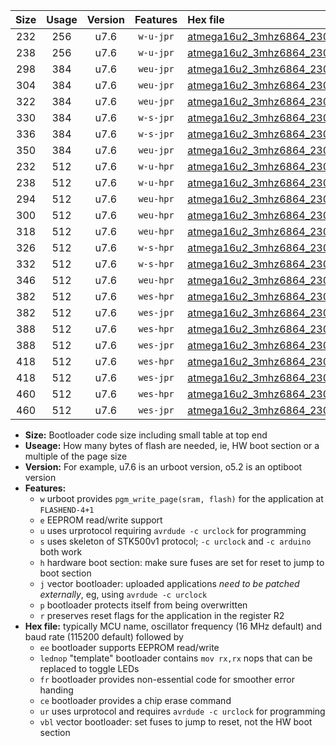 |Size|Usage|Version|Features|Hex file|
|:-:|:-:|:-:|:-:|:--|
|232|256|u7.6|`w-u-jpr`|[atmega16u2_3mhz6864_230400bps_ur_vbl.hex](https://raw.githubusercontent.com/stefanrueger/urboot/main/atmega16u2_3mhz6864_230400bps_ur_vbl.hex)|
|238|256|u7.6|`w-u-jpr`|[atmega16u2_3mhz6864_230400bps_lednop_ur_vbl.hex](https://raw.githubusercontent.com/stefanrueger/urboot/main/atmega16u2_3mhz6864_230400bps_lednop_ur_vbl.hex)|
|298|384|u7.6|`weu-jpr`|[atmega16u2_3mhz6864_230400bps_ee_ur_vbl.hex](https://raw.githubusercontent.com/stefanrueger/urboot/main/atmega16u2_3mhz6864_230400bps_ee_ur_vbl.hex)|
|304|384|u7.6|`weu-jpr`|[atmega16u2_3mhz6864_230400bps_ee_lednop_ur_vbl.hex](https://raw.githubusercontent.com/stefanrueger/urboot/main/atmega16u2_3mhz6864_230400bps_ee_lednop_ur_vbl.hex)|
|322|384|u7.6|`weu-jpr`|[atmega16u2_3mhz6864_230400bps_ee_lednop_fr_ur_vbl.hex](https://raw.githubusercontent.com/stefanrueger/urboot/main/atmega16u2_3mhz6864_230400bps_ee_lednop_fr_ur_vbl.hex)|
|330|384|u7.6|`w-s-jpr`|[atmega16u2_3mhz6864_230400bps_vbl.hex](https://raw.githubusercontent.com/stefanrueger/urboot/main/atmega16u2_3mhz6864_230400bps_vbl.hex)|
|336|384|u7.6|`w-s-jpr`|[atmega16u2_3mhz6864_230400bps_lednop_vbl.hex](https://raw.githubusercontent.com/stefanrueger/urboot/main/atmega16u2_3mhz6864_230400bps_lednop_vbl.hex)|
|350|384|u7.6|`weu-jpr`|[atmega16u2_3mhz6864_230400bps_ee_lednop_fr_ce_ur_vbl.hex](https://raw.githubusercontent.com/stefanrueger/urboot/main/atmega16u2_3mhz6864_230400bps_ee_lednop_fr_ce_ur_vbl.hex)|
|232|512|u7.6|`w-u-hpr`|[atmega16u2_3mhz6864_230400bps_ur.hex](https://raw.githubusercontent.com/stefanrueger/urboot/main/atmega16u2_3mhz6864_230400bps_ur.hex)|
|238|512|u7.6|`w-u-hpr`|[atmega16u2_3mhz6864_230400bps_lednop_ur.hex](https://raw.githubusercontent.com/stefanrueger/urboot/main/atmega16u2_3mhz6864_230400bps_lednop_ur.hex)|
|294|512|u7.6|`weu-hpr`|[atmega16u2_3mhz6864_230400bps_ee_ur.hex](https://raw.githubusercontent.com/stefanrueger/urboot/main/atmega16u2_3mhz6864_230400bps_ee_ur.hex)|
|300|512|u7.6|`weu-hpr`|[atmega16u2_3mhz6864_230400bps_ee_lednop_ur.hex](https://raw.githubusercontent.com/stefanrueger/urboot/main/atmega16u2_3mhz6864_230400bps_ee_lednop_ur.hex)|
|318|512|u7.6|`weu-hpr`|[atmega16u2_3mhz6864_230400bps_ee_lednop_fr_ur.hex](https://raw.githubusercontent.com/stefanrueger/urboot/main/atmega16u2_3mhz6864_230400bps_ee_lednop_fr_ur.hex)|
|326|512|u7.6|`w-s-hpr`|[atmega16u2_3mhz6864_230400bps.hex](https://raw.githubusercontent.com/stefanrueger/urboot/main/atmega16u2_3mhz6864_230400bps.hex)|
|332|512|u7.6|`w-s-hpr`|[atmega16u2_3mhz6864_230400bps_lednop.hex](https://raw.githubusercontent.com/stefanrueger/urboot/main/atmega16u2_3mhz6864_230400bps_lednop.hex)|
|346|512|u7.6|`weu-hpr`|[atmega16u2_3mhz6864_230400bps_ee_lednop_fr_ce_ur.hex](https://raw.githubusercontent.com/stefanrueger/urboot/main/atmega16u2_3mhz6864_230400bps_ee_lednop_fr_ce_ur.hex)|
|382|512|u7.6|`wes-hpr`|[atmega16u2_3mhz6864_230400bps_ee.hex](https://raw.githubusercontent.com/stefanrueger/urboot/main/atmega16u2_3mhz6864_230400bps_ee.hex)|
|382|512|u7.6|`wes-jpr`|[atmega16u2_3mhz6864_230400bps_ee_vbl.hex](https://raw.githubusercontent.com/stefanrueger/urboot/main/atmega16u2_3mhz6864_230400bps_ee_vbl.hex)|
|388|512|u7.6|`wes-hpr`|[atmega16u2_3mhz6864_230400bps_ee_lednop.hex](https://raw.githubusercontent.com/stefanrueger/urboot/main/atmega16u2_3mhz6864_230400bps_ee_lednop.hex)|
|388|512|u7.6|`wes-jpr`|[atmega16u2_3mhz6864_230400bps_ee_lednop_vbl.hex](https://raw.githubusercontent.com/stefanrueger/urboot/main/atmega16u2_3mhz6864_230400bps_ee_lednop_vbl.hex)|
|418|512|u7.6|`wes-hpr`|[atmega16u2_3mhz6864_230400bps_ee_lednop_fr.hex](https://raw.githubusercontent.com/stefanrueger/urboot/main/atmega16u2_3mhz6864_230400bps_ee_lednop_fr.hex)|
|418|512|u7.6|`wes-jpr`|[atmega16u2_3mhz6864_230400bps_ee_lednop_fr_vbl.hex](https://raw.githubusercontent.com/stefanrueger/urboot/main/atmega16u2_3mhz6864_230400bps_ee_lednop_fr_vbl.hex)|
|460|512|u7.6|`wes-hpr`|[atmega16u2_3mhz6864_230400bps_ee_lednop_fr_ce.hex](https://raw.githubusercontent.com/stefanrueger/urboot/main/atmega16u2_3mhz6864_230400bps_ee_lednop_fr_ce.hex)|
|460|512|u7.6|`wes-jpr`|[atmega16u2_3mhz6864_230400bps_ee_lednop_fr_ce_vbl.hex](https://raw.githubusercontent.com/stefanrueger/urboot/main/atmega16u2_3mhz6864_230400bps_ee_lednop_fr_ce_vbl.hex)|

- **Size:** Bootloader code size including small table at top end
- **Useage:** How many bytes of flash are needed, ie, HW boot section or a multiple of the page size
- **Version:** For example, u7.6 is an urboot version, o5.2 is an optiboot version
- **Features:**
  + `w` urboot provides `pgm_write_page(sram, flash)` for the application at `FLASHEND-4+1`
  + `e` EEPROM read/write support
  + `u` uses urprotocol requiring `avrdude -c urclock` for programming
  + `s` uses skeleton of STK500v1 protocol; `-c urclock` and `-c arduino` both work
  + `h` hardware boot section: make sure fuses are set for reset to jump to boot section
  + `j` vector bootloader: uploaded applications *need to be patched externally*, eg, using `avrdude -c urclock`
  + `p` bootloader protects itself from being overwritten
  + `r` preserves reset flags for the application in the register R2
- **Hex file:** typically MCU name, oscillator frequency (16 MHz default) and baud rate (115200 default) followed by
  + `ee` bootloader supports EEPROM read/write
  + `lednop` "template" bootloader contains `mov rx,rx` nops that can be replaced to toggle LEDs
  + `fr` bootloader provides non-essential code for smoother error handing
  + `ce` bootloader provides a chip erase command
  + `ur` uses urprotocol and requires `avrdude -c urclock` for programming
  + `vbl` vector bootloader: set fuses to jump to reset, not the HW boot section

